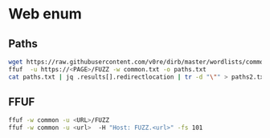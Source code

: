 # Web enum

## Paths

```bash
wget https://raw.githubusercontent.com/v0re/dirb/master/wordlists/common.txt
ffuf  -u https://<PAGE>/FUZZ -w common.txt -o paths.txt
cat paths.txt | jq .results[].redirectlocation | tr -d "\"" > paths2.txt 
```
## FFUF

```bash
ffuf -w common -u <URL>/FUZZ
ffuf -w common -u <url>  -H "Host: FUZZ.<url>" -fs 101
```
